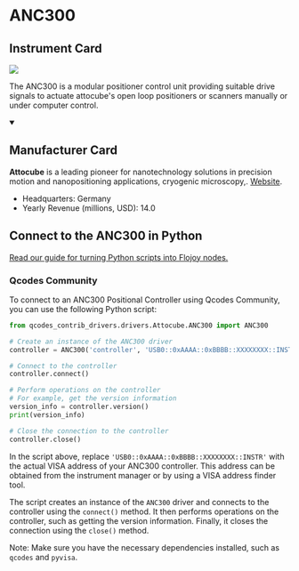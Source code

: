 
# ANC300

## Instrument Card

<img src="https://v5.airtableusercontent.com/v1/19/19/1691539200000/A2qLdmKoizmeOSmcHEll9g/6tpTzTjkqawGi75fQNkGiKFdRKg9t87NBc6dMA8GAXydXxImSk4zYuBW6BmPdeV2IUu0rb2e_R6pKIhbPFrUgRlt_V_EtLMp73SRfBIfAf0/9SHmdy3dMMN3N6QgnEqLaduoWuWx5jsM_vVEfJEs3IU"/>
<p>The ANC300 is a modular positioner control unit providing suitable drive signals to actuate attocube's open loop positioners or scanners manually or under computer control.</p>

<details open>
<summary><h2>Manufacturer Card</h2></summary>

**Attocube** is a leading pioneer for nanotechnology solutions in precision motion and nanopositioning applications, cryogenic microscopy,. <a href="https://www.attocube.com/en">Website</a>.

<ul>
  <li>Headquarters: Germany</li>
  <li>Yearly Revenue (millions, USD): 14.0</li>
</ul>
</details>

## Connect to the ANC300 in Python

[Read our guide for turning Python scripts into Flojoy nodes.](https://docs.flojoy.ai/custom-nodes/creating-custom-node/)


### Qcodes Community

To connect to an ANC300 Positional Controller using Qcodes Community, you can use the following Python script:

```python
from qcodes_contrib_drivers.drivers.Attocube.ANC300 import ANC300

# Create an instance of the ANC300 driver
controller = ANC300('controller', 'USB0::0xAAAA::0xBBBB::XXXXXXXX::INSTR')

# Connect to the controller
controller.connect()

# Perform operations on the controller
# For example, get the version information
version_info = controller.version()
print(version_info)

# Close the connection to the controller
controller.close()
```

In the script above, replace `'USB0::0xAAAA::0xBBBB::XXXXXXXX::INSTR'` with the actual VISA address of your ANC300 controller. This address can be obtained from the instrument manager or by using a VISA address finder tool.

The script creates an instance of the `ANC300` driver and connects to the controller using the `connect()` method. It then performs operations on the controller, such as getting the version information. Finally, it closes the connection using the `close()` method.

Note: Make sure you have the necessary dependencies installed, such as `qcodes` and `pyvisa`.

